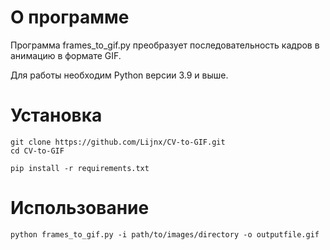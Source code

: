 # О программе
Программа frames_to_gif.py преобразует последовательность кадров в анимацию в формате GIF.

Для работы необходим Python версии 3.9 и выше.
# Установка
```
git clone https://github.com/Lijnx/CV-to-GIF.git
cd CV-to-GIF

pip install -r requirements.txt
```

# Использование
```
python frames_to_gif.py -i path/to/images/directory -o outputfile.gif
```
